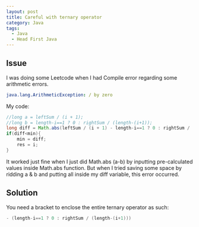 ```yaml
---
layout: post
title: Careful with ternary operator
category: Java
tags:
  - Java
  - Head First Java
---
```

## Issue
I was doing some Leetcode when I had Compile error regarding some
arithmetic errors.
```yaml
java.lang.ArithmeticException: / by zero
```

My code: 
```java
//long a = leftSum / (i + 1);
//long b = length-i==1 ? 0 : rightSum / (length-(i+1));
long diff = Math.abs(leftSum / (i + 1) - length-i==1 ? 0 : rightSum / (length-(i+1)));
if(diff<min){
    min = diff;
    res = i;
}
```

It worked just fine when I just did Math.abs (a-b) by inputting pre-calculated
values inside Math.abs function. But when I tried saving some space by
ridding a & b and putting all inside my diff variable, this error occurred.

## Solution
You need a bracket to enclose the entire ternary operator as such:
```java
- (length-i==1 ? 0 : rightSum / (length-(i+1)))
```

